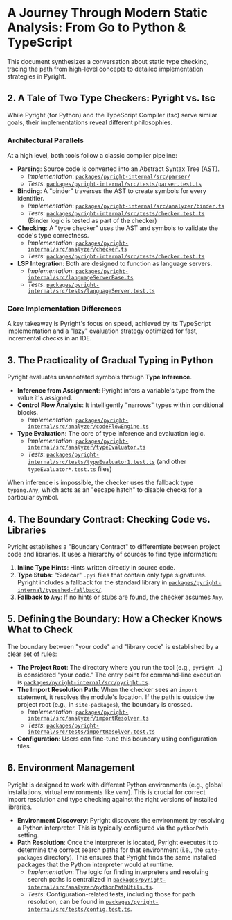 # A Journey Through Modern Static Analysis: From Go to Python & TypeScript

This document synthesizes a conversation about static type checking, tracing the path from high-level concepts to detailed implementation strategies in Pyright.

## 2. A Tale of Two Type Checkers: Pyright vs. tsc

While Pyright (for Python) and the TypeScript Compiler (tsc) serve similar goals, their implementations reveal different philosophies.

### Architectural Parallels

At a high level, both tools follow a classic compiler pipeline:

*   **Parsing**: Source code is converted into an Abstract Syntax Tree (AST).
    *   *Implementation*: [`packages/pyright-internal/src/parser/`](../packages/pyright-internal/src/parser/)
    *   *Tests*: [`packages/pyright-internal/src/tests/parser.test.ts`](../packages/pyright-internal/src/tests/parser.test.ts)
*   **Binding**: A "binder" traverses the AST to create symbols for every identifier.
    *   *Implementation*: [`packages/pyright-internal/src/analyzer/binder.ts`](../packages/pyright-internal/src/analyzer/binder.ts)
    *   *Tests*: [`packages/pyright-internal/src/tests/checker.test.ts`](../packages/pyright-internal/src/tests/checker.test.ts) (Binder logic is tested as part of the checker)
*   **Checking**: A "type checker" uses the AST and symbols to validate the code's type correctness.
    *   *Implementation*: [`packages/pyright-internal/src/analyzer/checker.ts`](../packages/pyright-internal/src/analyzer/checker.ts)
    *   *Tests*: [`packages/pyright-internal/src/tests/checker.test.ts`](../packages/pyright-internal/src/tests/checker.test.ts)
*   **LSP Integration**: Both are designed to function as language servers.
    *   *Implementation*: [`packages/pyright-internal/src/languageServerBase.ts`](../packages/pyright-internal/src/languageServerBase.ts)
    *   *Tests*: [`packages/pyright-internal/src/tests/languageServer.test.ts`](../packages/pyright-internal/src/tests/languageServer.test.ts)

### Core Implementation Differences

A key takeaway is Pyright's focus on speed, achieved by its TypeScript implementation and a "lazy" evaluation strategy optimized for fast, incremental checks in an IDE.

## 3. The Practicality of Gradual Typing in Python

Pyright evaluates unannotated symbols through **Type Inference**.

*   **Inference from Assignment**: Pyright infers a variable's type from the value it's assigned.
*   **Control Flow Analysis**: It intelligently "narrows" types within conditional blocks.
    *   *Implementation*: [`packages/pyright-internal/src/analyzer/codeFlowEngine.ts`](../packages/pyright-internal/src/analyzer/codeFlowEngine.ts)
*   **Type Evaluation**: The core of type inference and evaluation logic.
    *   *Implementation*: [`packages/pyright-internal/src/analyzer/typeEvaluator.ts`](../packages/pyright-internal/src/analyzer/typeEvaluator.ts)
    *   *Tests*: [`packages/pyright-internal/src/tests/typeEvaluator1.test.ts`](../packages/pyright-internal/src/tests/typeEvaluator1.test.ts) (and other `typeEvaluator*.test.ts` files)

When inference is impossible, the checker uses the fallback type `typing.Any`, which acts as an "escape hatch" to disable checks for a particular symbol.

## 4. The Boundary Contract: Checking Code vs. Libraries

Pyright establishes a "Boundary Contract" to differentiate between project code and libraries. It uses a hierarchy of sources to find type information:

1.  **Inline Type Hints**: Hints written directly in source code.
2.  **Type Stubs**: "Sidecar" `.pyi` files that contain only type signatures. Pyright includes a fallback for the standard library in [`packages/pyright-internal/typeshed-fallback/`](../packages/pyright-internal/typeshed-fallback/).
3.  **Fallback to `Any`**: If no hints or stubs are found, the checker assumes `Any`.

## 5. Defining the Boundary: How a Checker Knows What to Check

The boundary between "your code" and "library code" is established by a clear set of rules:

*   **The Project Root**: The directory where you run the tool (e.g., `pyright .`) is considered "your code." The entry point for command-line execution is [`packages/pyright-internal/src/pyright.ts`](../packages/pyright-internal/src/pyright.ts).
*   **The Import Resolution Path**: When the checker sees an `import` statement, it resolves the module's location. If the path is outside the project root (e.g., in `site-packages`), the boundary is crossed.
    *   *Implementation*: [`packages/pyright-internal/src/analyzer/importResolver.ts`](../packages/pyright-internal/src/analyzer/importResolver.ts)
    *   *Tests*: [`packages/pyright-internal/src/tests/importResolver.test.ts`](../packages/pyright-internal/src/tests/importResolver.test.ts)
*   **Configuration**: Users can fine-tune this boundary using configuration files.

## 6. Environment Management

Pyright is designed to work with different Python environments (e.g., global installations, virtual environments like `venv`). This is crucial for correct import resolution and type checking against the right versions of installed libraries.

*   **Environment Discovery**: Pyright discovers the environment by resolving a Python interpreter. This is typically configured via the `pythonPath` setting.
*   **Path Resolution**: Once the interpreter is located, Pyright executes it to determine the correct search paths for that environment (i.e., the `site-packages` directory). This ensures that Pyright finds the same installed packages that the Python interpreter would at runtime.
    *   *Implementation*: The logic for finding interpreters and resolving search paths is centralized in [`packages/pyright-internal/src/analyzer/pythonPathUtils.ts`](../packages/pyright-internal/src/analyzer/pythonPathUtils.ts).
    *   *Tests*: Configuration-related tests, including those for path resolution, can be found in [`packages/pyright-internal/src/tests/config.test.ts`](../packages/pyright-internal/src/tests/config.test.ts).